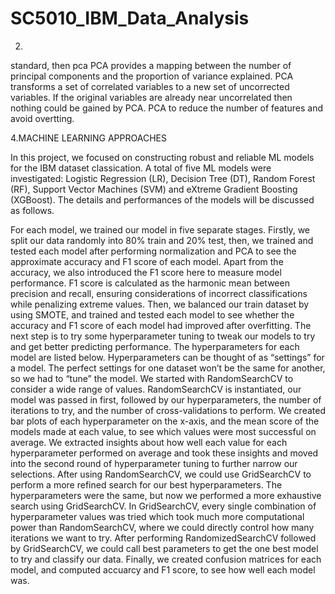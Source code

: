 # SC5010_IBM_Data_Analysis




2.
standard, then pca
PCA provides a mapping between the number of principal components and the proportion of variance explained. PCA transforms a set of correlated variables to a new set of uncorrected variables. If the original variables are already near uncorrelated then nothing could be gained by PCA. PCA to reduce the number of features and avoid overtting.


4.MACHINE LEARNING APPROACHES

In this project, we focused on constructing robust and reliable ML models for the IBM dataset classication. A total of five ML models were investigated: Logistic Regression (LR), Decision Tree (DT), Random Forest (RF), Support Vector Machines (SVM) and eXtreme Gradient Boosting (XGBoost). The details and performances of the models will be discussed as follows.

For each model, we trained our model in five separate stages. Firstly, we split our data randomly into 80% train and 20% test, then, we trained and tested each model after performing normalization and PCA to see the approximate accuracy and F1 score of each model. Apart from the accuracy, we also introduced the F1 score here to measure model performance. F1 score is calculated as the harmonic mean between precision and recall, ensuring considerations of incorrect classifications while penalizing extreme values. Then, we balanced our train dataset by using SMOTE, and trained and tested each model to see whether the accuracy and F1 score of each model had improved after overfitting. The next step is to try some hyperparameter tuning to tweak our models to try and get better predicting performance. The hyperparameters for each model are listed below. Hyperparameters can be thought of as “settings” for a model. The perfect settings for one dataset won’t be the same for another, so we had to “tune” the model. We started with RandomSearchCV to consider a wide range of values. RandomSearchCV is instantiated, our model was passed in first, followed by our hyperparameters, the number of iterations to try, and the number of cross-validations to perform. We created bar plots of each hyperparameter on the x-axis, and the mean score of the models made at each value, to see which values were most successful on average. We extracted insights about how well each value for each hyperparameter performed on average and took these insights and moved into the second round of hyperparameter tuning to further narrow our selections. After using RandomSearchCV, we could use GridSearchCV to perform a more refined search for our best hyperparameters. The hyperparameters were the same, but now we performed a more exhaustive search using GridSearchCV. In GridSearchCV, every single combination of hyperparameter values was tried which took much more computational power than RandomSearchCV, where we could directly control how many iterations we want to try. After performing RandomizedSearchCV followed by GridSearchCV, we could call best parameters to get the one best model to try and classify our data. Finally, we created confusion matrices for each model, and computed accuarcy and F1 score, to see how well each model was.



